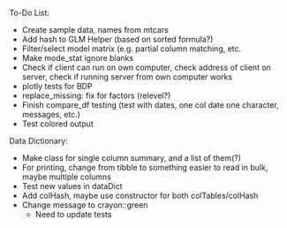 To-Do List:

- Create sample data, names from mtcars
- Add hash to GLM Helper (based on sorted formula?)
- Filter/select model matrix (e.g. partial column matching, etc.
- Make mode_stat ignore blanks
- Check if client can run on own computer, check address of client on server, check if running server from own computer works
- plotly tests for BDP
- replace_missing: fix for factors (relevel?)
- Finish compare_df testing (test with dates, one col date one character, messages, etc.)
- Test colored output

Data Dictionary:
- Make class for single column summary, and a list of them(?)
- For printing, change from tibble to something easier to read in bulk, maybe multiple columns
- Test new values in dataDict
- Add colHash, maybe use constructor for both colTables/colHash
- Change message to crayon::green
  - Need to update tests
